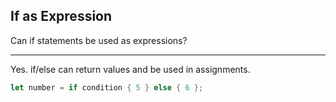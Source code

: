 ## If as Expression

Can if statements be used as expressions?

---

Yes. if/else can return values and be used in assignments.

```rust
let number = if condition { 5 } else { 6 };
```

